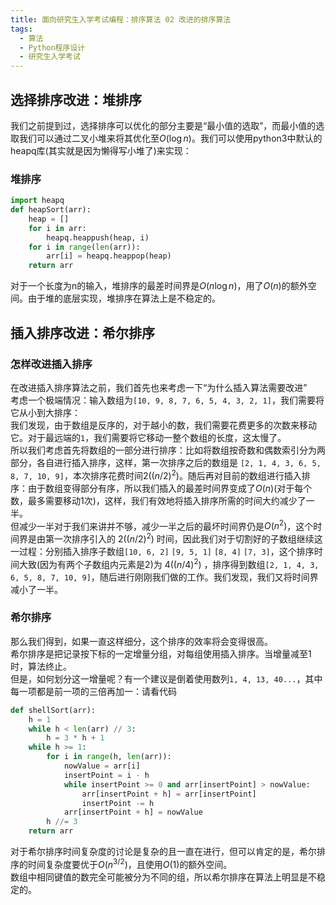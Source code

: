 ```yaml
---
title: 面向研究生入学考试编程：排序算法 02 改进的排序算法
tags: 
  - 算法
  - Python程序设计
  - 研究生入学考试
---
```


## 选择排序改进：堆排序

我们之前提到过，选择排序可以优化的部分主要是“最小值的选取”，而最小值的选取我们可以通过二叉小堆来将其优化至$O(\log n)$。我们可以使用python3中默认的heapq库(其实就是因为懒得写小堆了)来实现：

### 堆排序

```py
import heapq
def heapSort(arr):
    heap = []
    for i in arr:
        heapq.heappush(heap, i)
    for i in range(len(arr)):
        arr[i] = heapq.heappop(heap)
    return arr
```

对于一个长度为n的输入，堆排序的最差时间界是$O(n\log n)$，用了$O(n)$的额外空间。由于堆的底层实现，堆排序在算法上是不稳定的。

## 插入排序改进：希尔排序

### 怎样改进插入排序

在改进插入排序算法之前，我们首先也来考虑一下“为什么插入算法需要改进”  
考虑一个极端情况：输入数组为`[10, 9, 8, 7, 6, 5, 4, 3, 2, 1]`，我们需要将它从小到大排序：  
我们发现，由于数组是反序的，对于越小的数，我们需要花费更多的次数来移动它。对于最远端的`1`，我们需要将它移动一整个数组的长度，这太慢了。  
所以我们考虑首先将数组的一部分进行排序：比如将数组按奇数和偶数索引分为两部分，各自进行插入排序，这样，第一次排序之后的数组是
`[2, 1, 4, 3, 6, 5, 8, 7, 10, 9]`，本次排序花费时间$2((n/2)^2)$。随后再对目前的数组进行插入排序：由于数组变得部分有序，所以我们插入的最差时间界变成了$O(n)$(对于每个数，最多需要移动1次)，这样，我们有效地将插入排序所需的时间大约减少了一半。  
但减少一半对于我们来讲并不够，减少一半之后的最坏时间界仍是$O(n^2)$，这个时间界是由第一次排序引入的 $2((n/2)^2)$ 时间，因此我们对于切割好的子数组继续这一过程：分别插入排序子数组`[10, 6, 2]` `[9, 5, 1]` `[8, 4]` `[7, 3]`，这个排序时间大致(因为有两个子数组内元素是2)为 $4((n/4)^2)$ ，排序得到数组`[2, 1, 4, 3, 6, 5, 8, 7, 10, 9]`，随后进行刚刚我们做的工作。我们发现，我们又将时间界减小了一半。  

### 希尔排序

那么我们得到，如果一直这样细分，这个排序的效率将会变得很高。  
希尔排序是把记录按下标的一定增量分组，对每组使用插入排序。当增量减至1时，算法终止。  
但是，如何划分这一增量呢？有一个建议是倒着使用数列`1, 4, 13, 40...`，其中每一项都是前一项的三倍再加一：请看代码  

```py
def shellSort(arr):
    h = 1
    while h < len(arr) // 3: 
        h = 3 * h + 1
    while h >= 1:
        for i in range(h, len(arr)):
            nowValue = arr[i]
            insertPoint = i - h
            while insertPoint >= 0 and arr[insertPoint] > nowValue:
                arr[insertPoint + h] = arr[insertPoint]
                insertPoint -= h
            arr[insertPoint + h] = nowValue
        h //= 3
    return arr
```

对于希尔排序时间复杂度的讨论是复杂的且一直在进行，但可以肯定的是，希尔排序的时间复杂度要优于$O(n^{3/2})$，且使用$O(1)$的额外空间。  
数组中相同键值的数完全可能被分为不同的组，所以希尔排序在算法上明显是不稳定的。
